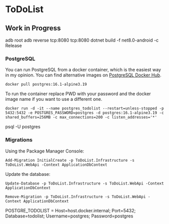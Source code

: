 # ToDoList
## Work in Progress

adb root
adb reverse tcp:8080 tcp:8080
dotnet build -f net8.0-android -c Release

### PostgreSQL
You can run PostgreSQL from a docker container, which is the easiest way in my opinion. You can find alternative images on [PostgreSQL Docker Hub](https://hub.docker.com/_/postgres).
```
docker pull postgres:16.1-alpine3.19
```
To run the container replace PWD with your password and the docker image name if you want to use a different one.
```
docker run -d -it --name postgres_todolist --restart=unless-stopped -p 5432:5432 -e POSTGRES_PASSWORD=postgres -d postgres:16.1-alpine3.19 -c shared_buffers=256MB -c max_connections=200 -c listen_addresses='*'
```
psql -U postgres

### Migrations
Using the Package Manager Console:
```
Add-Migration InitialCreate -p ToDoList.Infrastructure -s ToDoList.WebApi -Context ApplicationDbContext
```
Update the database:
```
Update-Database -p ToDoList.Infrastructure -s ToDoList.WebApi -Context ApplicationDbContext
```
```
Remove-Migration -p ToDoList.Infrastructure -s ToDoList.WebApi -Context ApplicationDbContext
```
POSTGRE_TODOLIST = Host=host.docker.internal; Port=5432; Database=todolist; Username=postgres; Password=postgres